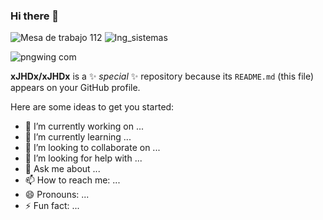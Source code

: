 ### Hi there 👋

![Mesa de trabajo 112](https://user-images.githubusercontent.com/44690752/227753981-6cd04dc1-854f-4710-bc9b-115ba97d12c0.png)
![Ing_sistemas](https://user-images.githubusercontent.com/44690752/227753999-9e27d11c-c1de-490b-9a42-412ddfe19dfb.jpg)

![pngwing com](https://user-images.githubusercontent.com/44690752/227754010-9a820116-dd72-4609-8ecf-71eca108b0c8.png)

**xJHDx/xJHDx** is a ✨ _special_ ✨ repository because its `README.md` (this file) appears on your GitHub profile.

Here are some ideas to get you started:

- 🔭 I’m currently working on ...
- 🌱 I’m currently learning ...
- 👯 I’m looking to collaborate on ...
- 🤔 I’m looking for help with ...
- 💬 Ask me about ...
- 📫 How to reach me: ...
- 😄 Pronouns: ...
- ⚡ Fun fact: ...

